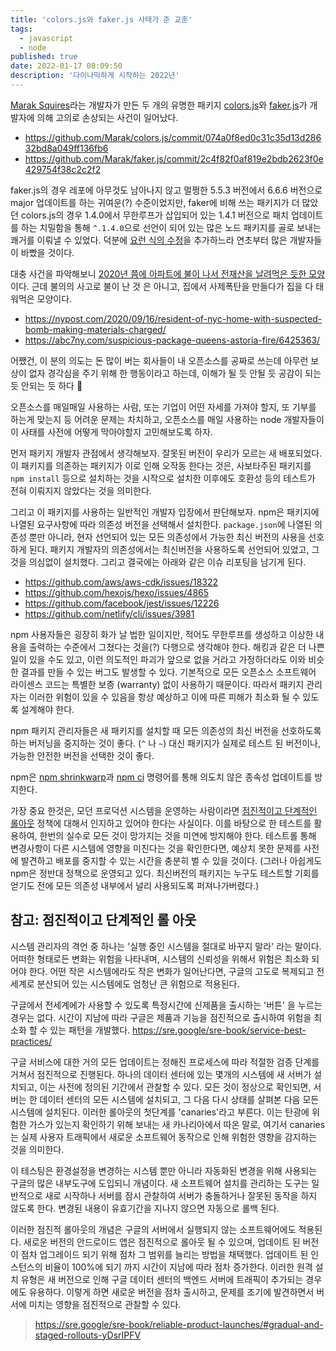 ```yaml
---
title: 'colors.js와 faker.js 사태가 준 교훈'
tags:
  - javascript
  - node
published: true
date: 2022-01-17 08:09:50
description: '다이나믹하게 시작하는 2022년'
---
```


[Marak Squires](https://github.com/marak)라는 개발자가 만든 두 개의 유명한 패키지 [colors.js](https://github.com/Marak/colors.js/)와 [faker.js](https://github.com/Marak/faker.js)가 개발자에 의해 고의로 손상되는 사건이 일어났다.

- https://github.com/Marak/colors.js/commit/074a0f8ed0c31c35d13d28632bd8a049ff136fb6
- https://github.com/Marak/faker.js/commit/2c4f82f0af819e2bdb2623f0e429754f38c2c2f2

faker.js의 경우 레포에 아무것도 남아나지 않고 멀쩡한 5.5.3 버전에서 6.6.6 버전으로 major 업데이트를 하는 귀여운(?) 수준이었지만, faker에 비해 쓰는 패키지가 더 많았던 colors.js의 경우 1.4.0에서 무한루프가 삽입되어 있는 1.4.1 버전으로 패치 업데이트를 하는 치밀함을 통해 `^.1.4.0`으로 선언이 되어 있는 많은 노드 패키지를 골로 보내는 쾌거를 이뤄낼 수 있었다. 덕분에 [요런 식의 수정](https://github.com/aws/aws-cdk/pull/18324/commits/9802d23b0359d3089dadc1b75e20db3b97a09921)을 추가하느라 연초부터 많은 개발자들이 바빴을 것이다.

대충 사건을 파악해보니 [2020년 쯤에 아파트에 불이 나서 전재산을 날려먹은 듯한 모양](https://twitter.com/marak/status/1320465599319990272) 이다. 근데 불의의 사고로 불이 난 것 은 아니고, 집에서 사제폭탄을 만들다가 집을 다 태워먹은 모양이다.

- https://nypost.com/2020/09/16/resident-of-nyc-home-with-suspected-bomb-making-materials-charged/
- https://abc7ny.com/suspicious-package-queens-astoria-fire/6425363/

어쨌건, 이 분의 의도는 돈 많이 버는 회사들이 내 오픈소스를 공짜로 쓰는데 아무런 보상이 없자 경각심을 주기 위해 한 행동이라고 하는데, 이해가 될 듯 안될 듯 공감이 되는듯 안되는 듯 하다 🤔

오픈소스를 매일매일 사용하는 사람, 또는 기업이 어떤 자세를 가져야 할지, 또 기부를 하는게 맞는지 등 어려운 문제는 차치하고, 오픈소스를 매일 사용하는 node 개발자들이 이 사태를 사전에 어떻게 막아야할지 고민해보도록 하자.

먼저 패키지 개발자 관점에서 생각해보자. 잘못된 버전이 우리가 모르는 새 배포되었다. 이 패키지를 의존하는 패키지가 이로 인해 오작동 한다는 것은, 사보타주된 패키지를 `npm install` 등으로 설치하는 것을 시작으로 설치한 이후에도 호환성 등의 테스트가 전혀 이뤄지지 않았다는 것을 의미한다.

그리고 이 패키지를 사용하는 일반적인 개발자 입장에서 판단해보자. npm은 패키지에 나열된 요구사항에 따라 의존성 버전을 선택해서 설치한다. `package.json`에 나열된 의존성 뿐만 아니라, 현자 선언되어 있는 모든 의존성에서 가능한 최신 버전의 사용을 선호하게 된다. 패키지 개발자의 의존성에서는 최신버전을 사용하도록 선언되어 있었고, 그것을 의심없이 설치했다. 그리고 결국에는 아래와 같은 이슈 리포팅을 남기게 된다.

- https://github.com/aws/aws-cdk/issues/18322
- https://github.com/hexojs/hexo/issues/4865
- https://github.com/facebook/jest/issues/12226
- https://github.com/netlify/cli/issues/3981

npm 사용자들은 굉장히 화가 날 법한 일이지만, 적어도 무한루프를 생성하고 이상한 내용을 출력하는 수준에서 그쳤다는 것을(?) 다행으로 생각해야 한다. 해킹과 같은 더 나쁜 일이 있을 수도 있고, 이런 의도적인 파괴가 앞으로 없을 거라고 가정하더라도 이와 비슷한 결과를 만들 수 있는 버그도 발생할 수 있다. 기본적으로 모든 오픈소스 소프트웨어 라이센스 코드는 특별한 보증 (warranty) 없이 사용하기 때문이다. 따라서 패키지 관리자는 이러한 위험이 있을 수 있음을 항상 예상하고 이에 따른 피해가 최소화 될 수 있도록 설계해야 한다.

npm 패키지 관리자들은 새 패키지를 설치할 때 모든 의존성의 최신 버전을 선호하도록 하는 버저닝을 중지하는 것이 좋다. (`^` 나 `~`) 대신 패키지가 실제로 테스트 된 버전이나, 가능한 안전한 버전을 선택한 것이 좋다.

npm은 [npm shrinkwarp](https://docs.npmjs.com/cli/v8/commands/npm-shrinkwrap)과 [npm ci](https://docs.npmjs.com/cli/v8/commands/npm-ci) 명령어를 통해 의도치 않은 종속성 업데이트를 방지한다.

가장 중요 한것은, 모던 프로덕션 시스템을 운영하는 사람이라면 [점진적이고 단계적인 롤아웃](https://sre.google/sre-book/reliable-product-launches/#gradual-and-staged-rollouts-yDsrIPFV) 정책에 대해서 인지하고 있어야 한다는 사실이다. 이를 바탕으로 한 테스트를 활용하여, 한번의 실수로 모든 것이 망가지는 것을 미연에 방지해야 한다. 테스트롤 통해 변경사항이 다른 시스템에 영향을 미친다는 것을 확인한다면, 예상치 못한 문제를 사전에 발견하고 배포를 중지할 수 있는 시간을 충분히 벌 수 있을 것이다. (그러나 아쉽게도 npm은 정반대 정책으로 운영되고 있다. 최신버전의 패키지는 누구도 테스트할 기회를 얻기도 전에 모든 의존성 내부에서 널리 사용되도록 퍼져나가버렸다.)

## 참고: 점진적이고 단계적인 롤 아웃

시스템 관리자의 격언 중 하나는 '실행 중인 시스템을 절대로 바꾸지 말라' 라는 말이다. 어떠한 형태로든 변화는 위험을 나타내며, 시스템의 신뢰성을 위해서 위험은 최소화 되어야 한다. 어떤 작은 시스템에라도 작은 변화가 일어난다면, 구글의 고도로 복제되고 전세계로 분산되어 있는 시스템에도 엄청난 큰 위험으로 적용된다.

구글에서 전세계에가 사용할 수 있도록 특정시간에 신제품을 출시하는 '버튼' 을 누르는 경우는 없다. 시간이 지남에 따라 구글은 제품과 기능을 점진적으로 출시하여 위험을 최소화 할 수 있는 패턴을 개발했다. https://sre.google/sre-book/service-best-practices/

구글 서비스에 대한 거의 모든 업데이트는 정해진 프로세스에 따라 적절한 검증 단계를 거쳐서 점진적으로 진행된다. 하나의 데이터 센터에 있는 몇개의 시스템에 새 서버가 설치되고, 이는 사전에 정의된 기간에서 관찰할 수 있다. 모든 것이 정상으로 확인되면, 서버는 한 데이터 센터의 모든 시스템에 설치되고, 그 다음 다시 상태를 살펴본 다음 모든 시스템에 설치된다. 이러한 롤아웃의 첫단계를 'canaries'라고 부른다. 이는 탄광에 위험한 가스가 있는지 확인하기 위해 보내는 새 카나리아에서 따온 말로, 여기서 canaries는 실제 사용자 트래픽에서 새로운 소프트웨어 동작으로 인해 위험한 영향을 감지하는 것을 의미한다.

이 테스팅은 환경설정을 변경하는 시스템 뿐만 아니라 자동화된 변경을 위해 사용되는 구글의 많은 내부도구에 도입되니 개념이다. 새 소프트웨어 설치를 관리하는 도구는 일반적으로 새로 시작하나 서버를 잠시 관찰하여 서버가 충돌하거나 잘못된 동작을 하지 않도록 한다. 변경된 내용이 유효기간을 지나지 않으면 자동으로 롤백 된다.

이러한 점진적 롤아웃의 개념은 구글의 서버에서 실행되지 않는 소프트웨어에도 적용된다. 새로운 버전의 안드로이드 앱은 점진적으로 롤아웃 될 수 있으며, 업데이트 된 버전이 점차 업그레이드 되기 위해 점차 그 범위를 늘리는 방법을 채택했다. 업데이트 된 인스턴스의 비율이 100%에 되기 까지 시간이 지남에 따라 점차 증가한다. 이러한 원격 설치 유형은 새 버전으로 인해 구글 데이터 센터의 백엔드 서버에 트래픽이 추가되는 경우에도 유용하다. 이렇게 하면 새로운 버전을 점차 출시하고, 문제를 조기에 발견하면서 버서에 미치는 영향을 점진적으로 관찰할 수 있다.

> https://sre.google/sre-book/reliable-product-launches/#gradual-and-staged-rollouts-yDsrIPFV
